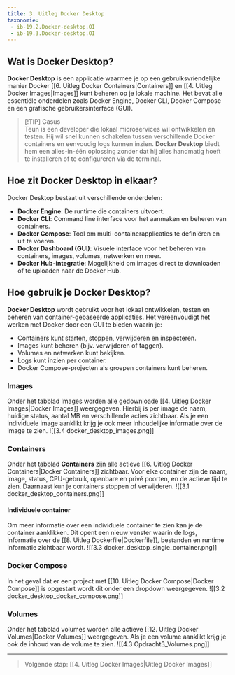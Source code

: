```yaml
---
title: 3. Uitleg Docker Desktop
taxonomie:
 - ib-19.2.Docker-desktop.OI
 - ib-19.3.Docker-desktop.OI
---
```


## Wat is Docker Desktop?
**Docker Desktop** is een applicatie waarmee je op een gebruiksvriendelijke manier Docker [[6. Uitleg Docker Containers|Containers]] en [[4. Uitleg Docker Images|Images]] kunt beheren op je lokale machine. Het bevat alle essentiële onderdelen zoals Docker Engine, Docker CLI, Docker Compose en een grafische gebruikersinterface (GUI).

> [!TIP] Casus  
> Teun is een developer die lokaal microservices wil ontwikkelen en testen. Hij wil snel kunnen schakelen tussen verschillende Docker containers en eenvoudig logs kunnen inzien. 
> **Docker Desktop** biedt hem een alles-in-één oplossing zonder dat hij alles handmatig hoeft te installeren of te configureren via de terminal.

## Hoe zit Docker Desktop in elkaar?
Docker Desktop bestaat uit verschillende onderdelen:
- **Docker Engine**: De runtime die containers uitvoert.
- **Docker CLI**: Command line interface voor het aanmaken en beheren van containers.
- **Docker Compose**: Tool om multi-containerapplicaties te definiëren en uit te voeren.
- **Docker Dashboard (GUI)**: Visuele interface voor het beheren van containers, images, volumes, netwerken en meer.
- **Docker Hub-integratie**: Mogelijkheid om images direct te downloaden of te uploaden naar de Docker Hub.

## Hoe gebruik je Docker Desktop?
**Docker Desktop** wordt gebruikt voor het lokaal ontwikkelen, testen en beheren van container-gebaseerde applicaties. Het vereenvoudigt het werken met Docker door een GUI te bieden waarin je:
- Containers kunt starten, stoppen, verwijderen en inspecteren.
- Images kunt beheren (bijv. verwijderen of taggen).
- Volumes en netwerken kunt bekijken.
- Logs kunt inzien per container.
- Docker Compose-projecten als groepen containers kunt beheren.

### Images
Onder het tabblad Images worden alle gedownloade [[4. Uitleg Docker Images|Docker Images]] weergegeven. Hierbij is per image de naam, huidige status, aantal MB en verschillende acties zichtbaar. Als je een individuele image aanklikt krijg je ook meer inhoudelijke informatie over de image te zien.
![[3.4 docker_desktop_images.png]]

### Containers
Onder het tabblad **Containers** zijn alle actieve [[6. Uitleg Docker Containers|Docker Containers]] zichtbaar. Voor elke container zijn de naam, image, status, CPU-gebruik, openbare en privé poorten, en de actieve tijd te zien. Daarnaast kun je containers stoppen of verwijderen.
![[3.1 docker_desktop_containers.png]]

#### Individuele container
Om meer informatie over een individuele container te zien kan je de container aanklikken. Dit opent een nieuw venster waarin de logs, informatie over de [[8. Uitleg Dockerfile|Dockerfile]], bestanden en runtime informatie zichtbaar wordt.
![[3.3 docker_desktop_single_container.png]]

### Docker Compose
In het geval dat er een project met [[10. Uitleg Docker Compose|Docker Compose]] is opgestart wordt dit onder een dropdown weergegeven.
![[3.2 docker_desktop_docker_compose.png]]

### Volumes
Onder het tabblad volumes worden alle actieve [[12. Uitleg Docker Volumes|Docker Volumes]] weergegeven. Als je een volume aanklikt krijg je ook de inhoud van de volume te zien.
![[4.3 Opdracht3_Volumes.png]]

---

> Volgende stap: [[4. Uitleg Docker Images|Uitleg Docker Images]]